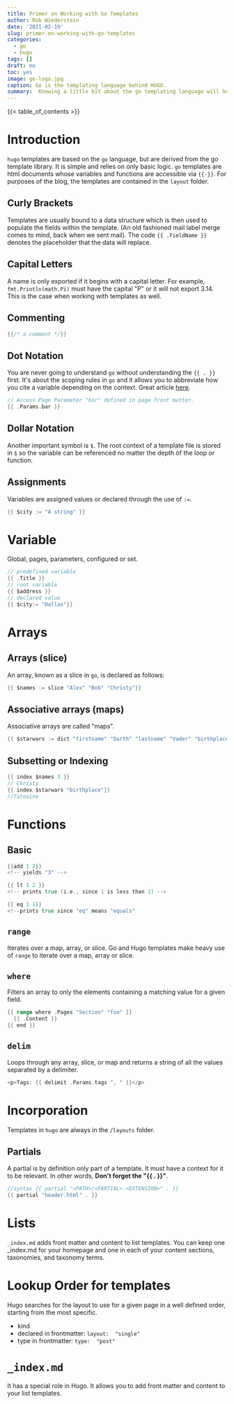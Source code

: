 ```yaml
---
title: Primer on Working with Go Templates
author: Rob Wiederstein
date: '2021-02-19'
slug: primer-on-working-with-go-templates
categories:
  - go
  - hugo
tags: []
draft: no
toc: yes
image: go-logo.jpg
caption: Go is the templating language behind HUGO.
summary:  Knowing a little bit about the go templating language will help you understand the syntax of layout templates in HUGO.
---
```


{{< table_of_contents >}}

# Introduction

`hugo` templates are based on the `go` language, but are derived from the go template library.  It is simple and relies on only basic logic.
`go` templates are html documents whose variables and functions are accessible via `{{-}}`. For purposes of the blog, the templates are contained in the `layout` folder.


## Curly Brackets

Templates are usually bound to a data structure which is then used to populate the fields within the template.  (An old fashioned mail label merge comes to mind, back when we sent mail).  The code `{{ .FieldName }}` denotes the placeholder that the data will replace.

## Capital Letters

A name is only exported if it begins with a capital letter. For example, `fmt.Println(math.Pi)` must have the capital "P" or it will not export 3.14. This is the case when working with templates as well.

## Commenting

```go
{{/* a comment */}}
```

## Dot Notation

You are never going to understand `go` without understanding the `{{ . }}` first. It's about the scoping rules in `go` and it allows you to abbreviate how you cite a variable depending on the context.  Great article [here](https://regisphilibert.com/blog/2018/02/hugo-the-scope-the-context-and-the-dot/).

```go
// Access Page Parameter "bar" defined in page front matter.
{{ .Params.bar }}
```
## Dollar Notation

Another important symbol is `$`.  The root context of a template file is stored in `$` so the variable can be referenced no matter the depth of the loop or function.

## Assignments

Variables are assigned values or declared through the use of `:=`.
```go
{{ $city := "A string" }}
```

# Variable

Global, pages, parameters, configured or set.

```go
// predefined variable
{{ .Title }}
// root variable
{{ $address }}
// declared value
{{ $city:= "Dallas"}}
```

# Arrays

## Arrays  (slice)

An array, known as a slice in `go`, is declared as follows:

```go
{{ $names := slice "Alex" "Bob" "Christy"}}
```

## Associative arrays (maps)

Associative arrays are called "maps".

```go
{{ $starwars := dict "firstname" "Darth" "lastname" "Vader" "birthplace" "Tatooine" }}
```

## Subsetting or Indexing

```go
{{ index $names 3 }}
// Christy
{{ index $starwars "birthplace"}}
//Tatooine
```

# Functions

## Basic

```go
{{add 1 2}}
<!-- yields "3" -->
```

```go
{{ lt 1 2 }}
<!-- prints true (i.e., since 1 is less than 2) -->
```

```go
{{ eq 1 1}}
<!--prints true since "eq" means "equals"
```

## `range`

Iterates over a map, array, or slice. Go and Hugo templates make heavy use of `range` to iterate over a map, array or slice.

## `where`

Filters an array to only the elements containing a matching value for a given field.

```go
{{ range where .Pages "Section" "foo" }}
  {{ .Content }}
{{ end }}
```

## `delim`

Loops through any array, slice, or map and returns a string of all the values separated by a delimiter.

```go
<p>Tags: {{ delimit .Params.tags ", " }}</p>
```

# Incorporation

Templates in `hugo` are always in the `/layouts` folder.

## Partials

A partial is by definition only part of a template.  It must have a context for it to be relevant.  In other words, **Don't forget the "{{ . }}"**.

```go
//syntax {{ partial "<PATH>/<PARTIAL>.<EXTENSION>" . }}
{{ partial "header.html" . }}
```

# Lists

`_index.md` adds front matter and content to list templates. You can keep one _index.md for your homepage and one in each of your content sections, taxonomies, and taxonomy terms.

# Lookup Order for templates

Hugo searches for the layout to use for a given page in a well defined order, starting from the most specific.

-   kind
-   declared in frontmatter: `layout:  "single"`
-   type in frontmatter: `type:  "post"`

# `_index.md`

It has a special role in Hugo. It allows you to add front matter and content to your list templates. 
